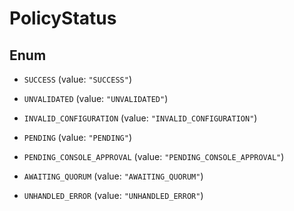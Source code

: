 

# PolicyStatus

## Enum


* `SUCCESS` (value: `"SUCCESS"`)

* `UNVALIDATED` (value: `"UNVALIDATED"`)

* `INVALID_CONFIGURATION` (value: `"INVALID_CONFIGURATION"`)

* `PENDING` (value: `"PENDING"`)

* `PENDING_CONSOLE_APPROVAL` (value: `"PENDING_CONSOLE_APPROVAL"`)

* `AWAITING_QUORUM` (value: `"AWAITING_QUORUM"`)

* `UNHANDLED_ERROR` (value: `"UNHANDLED_ERROR"`)



